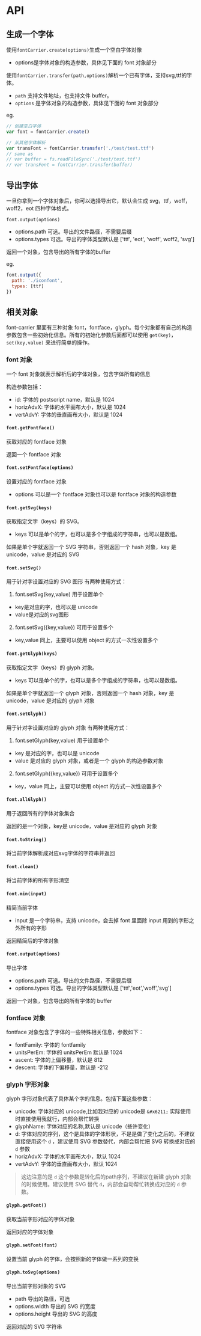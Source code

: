 # API

## 生成一个字体

使用`fontCarrier.create(options)`生成一个空白字体对像 

* options是字体对象的构造参数，具体见下面的 font 对象部分

使用`fontCarrier.transfer(path,options)`解析一个已有字体，支持svg,ttf的字体。

* `path` 支持文件地址，也支持文件 buffer。
* `options` 是字体对象的构造参数，具体见下面的 font 对象部分

eg.

```js
// 创建空白字体
var font = fontCarrier.create()

// 从其他字体解析
var transFont = fontCarrier.transfer('./test/test.ttf')
// same as
// var buffer = fs.readFileSync('./test/test.ttf')
// var transFont = fontCarrier.transfer(buffer)
```

## 导出字体

一旦你拿到一个字体对象后，你可以选择导出它，默认会生成 svg，ttf，woff，woff2，eot 四种字体格式。

`font.output(options)`

* options.path  可选。导出的文件路径，不需要后缀
* options.types 可选。导出的字体类型默认是 ['ttf', 'eot', 'woff', woff2, 'svg']

返回一个对象，包含导出的所有字体的buffer

eg.

```js
font.output({
  path: './iconfont',
  types: [ttf]
})
```

## 相关对象

font-carrier 里面有三种对象 font，fontface，glyph。每个对象都有自己的构造参数包含一些初始化信息。所有的初始化参数后面都可以使用 `get(key)`，`set(key,value)` 来进行简单的操作。

### font 对象

一个 font 对象就表示解析后的字体对象，包含字体所有的信息

构造参数包括：

* id: 字体的 postscript name，默认是 1024
* horizAdvX: 字体的水平画布大小，默认是 1024
* vertAdvY: 字体的垂直画布大小，默认是 1024

#### `font.getFontface()`
获取对应的 fontface 对象

返回一个 fontface 对象

#### `font.setFontface(options)`
设置对应的 fontface 对象

* options 可以是一个 fontface 对象也可以是 fontface 对象的构造参数

#### `font.getSvg(keys)`
获取指定文字（keys）的 SVG。

* keys 可以是单个的字，也可以是多个字组成的字符串，也可以是数组。

如果是单个字就返回一个 SVG 字符串，否则返回一个 hash 对象，key 是 unicode，value 是对应的 SVG

#### `font.setSvg()`
用于针对字设置对应的 SVG 图形
有两种使用方式：

1. font.setSvg(key,value) 用于设置单个
  * key是对应的字，也可以是 unicode
  * value是对应的svg图形
2. font.setSvg({key,value}) 可用于设置多个
  * key,value 同上，主要可以使用 object 的方式一次性设置多个

#### `font.getGlyph(keys)`
获取指定文字（keys）的 glyph 对象。

* keys 可以是单个的字，也可以是多个字组成的字符串，也可以是数组。

如果是单个字就返回一个 glyph 对象，否则返回一个 hash 对象，key 是 unicode，value 是对应的 glyph 对象

#### `font.setGlyph()`
用于针对字设置对应的 glyph 对象
有两种使用方式：

1. font.setGlyph(key,value) 用于设置单个
  * key 是对应的字，也可以是 unicode
  * value 是对应的 glyph 对象，或者是一个 glyph 的构造参数对象
2. font.setGlyph({key,value}) 可用于设置多个
  * key，value 同上，主要可以使用 object 的方式一次性设置多个

#### `font.allGlyph()`
用于返回所有的字体对象集合

返回的是一个对象，key是 unicode，value 是对应的 glyph 对象

#### `font.toString()`
将当前字体解析成对应svg字体的字符串并返回

#### `font.clean()`
将当前字体的所有字形清空

#### `font.min(input)`
精简当前字体

* input 是一个字符串，支持 unicode，会去掉 font 里面除 input 用到的字形之外所有的字形

返回精简后的字体对象

#### `font.output(options)`
导出字体

* options.path  可选。导出的文件路径，不需要后缀
* options.types 可选。导出的字体类型默认是 ['ttf','eot','woff','svg']

返回一个对象，包含导出的所有字体的 buffer

### fontface 对象

fontface 对象包含了字体的一些特殊相关信息，参数如下：

* fontFamily: 字体的 fontfamily
* unitsPerEm: 字体的 unitsPerEm 默认是 1024
* ascent: 字体的上偏移量，默认是 812
* descent: 字体的下偏移量，默认是 -212

### glyph 字形对象

glyph 字形对象代表了具体某个字的信息。包括下面这些参数：

* unicode: 字体对应的 unicode,比如我对应的 unicode是 `&#x6211;` 实际使用时直接使用我就行，内部会帮忙转换
* glyphName: 字体对应的名称,默认是 unicode（些许变化）
* d: 字体对应的序列，这个是具体的字体形状，不是是做了变化之后的，不建议直接使用这个 `d` ，建议使用 SVG 参数替代，内部会帮忙把 SVG 转换成对应的 `d` 参数
* horizAdvX: 字体的水平画布大小，默认 1024
* vertAdvY: 字体的垂直画布大小，默认 1024

> 这边注意的是 `d` 这个参数是转化后的path序列，不建议在新建 glyph 对象的时候使用。建议使用 SVG 替代 `d`，内部会自动帮忙转换成对应的 `d` 参数。

#### `glyph.getFont()`
获取当前字形对应的字体对象

返回对应的字体对象

#### `glyph.setFont(font)`
设置当前 glyph 的字体，会按照新的字体做一系列的变换

#### `glyph.toSvg(options)`
导出当前字形对象的 SVG

* path           导出的路径，可选
* options.width  导出的 SVG 的宽度
* options.height 导出的 SVG 的高度

返回对应的 SVG 字符串

